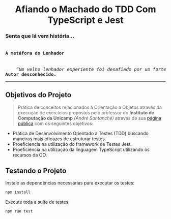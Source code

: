 <p align="center">
    <h1 align="center">Afiando o Machado do TDD Com TypeScript e Jest</h1>
    <h3>Senta que lá vem história...</h3>
    <pre><h4>A metáfora do Lenhador</h4><em>
    “Um velho lenhador experiente foi desafiado por um forte jovem para uma disputa: Dividiram uma área igual para os dois e começaram a cortar as árvores. O jovem, com toda a energia e força, já havia derrubado muitas árvores sem parar. E ele se empolgava mais ao olhar que o velho se sentava para descansar. No final do dia, o jovem se surpreendeu ao ver que o lenhador experiente o venceu com facilidade, e perguntou: “Mas como o senhor fez para cortar mais árvores que eu, mesmo parando tantas vezes para descansar?”. E o sábio respondeu: “Eu parava para afiar o meu machado, jovem”.</em>    
<strong>Autor desconhecido.</strong></pre></p>

---

## Objetivos do Projeto

> Prática de conceitos relacionados à Orientação a Objetos através da execução de exercícios propostos pelo professor do <strong>Instituto de Computação da Unicamp</strong> <em>(André Santanchè)</em> através de sua <a href="https://www.ic.unicamp.br/~santanch/teaching/oop/2015-1/index.html">página pública</a> com os seguintes objetivos:

<ul>
    <li>Prática de Desenvolvimento Orientado à Testes (TDD) buscando maneiras mais eficazes de estruturar testes.</li>
    <li>Proeficiencia na utilização do framework de Testes Jest.</li>
    <li>Proeficiência na utilização da linguagem TypeScript utilizando os recursos da OO.</li>
</ul>

## Testando o Projeto

Instale as dependências necessárias para executar os testes:

```bash
npm install
```

Execute toda a suíte de testes:

```bash
npm run test 
```

